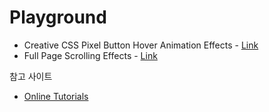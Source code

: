 # Playground

- Creative CSS Pixel Button Hover Animation Effects - [Link](https://9min.github.io/playground/pixel-button-hover-effects)
- Full Page Scrolling Effects - [Link](https://9min.github.io/playground/full-page-scrolling-effects)

참고 사이트

- [Online Tutorials](https://www.youtube.com/channel/UCbwXnUipZsLfUckBPsC7Jog)
